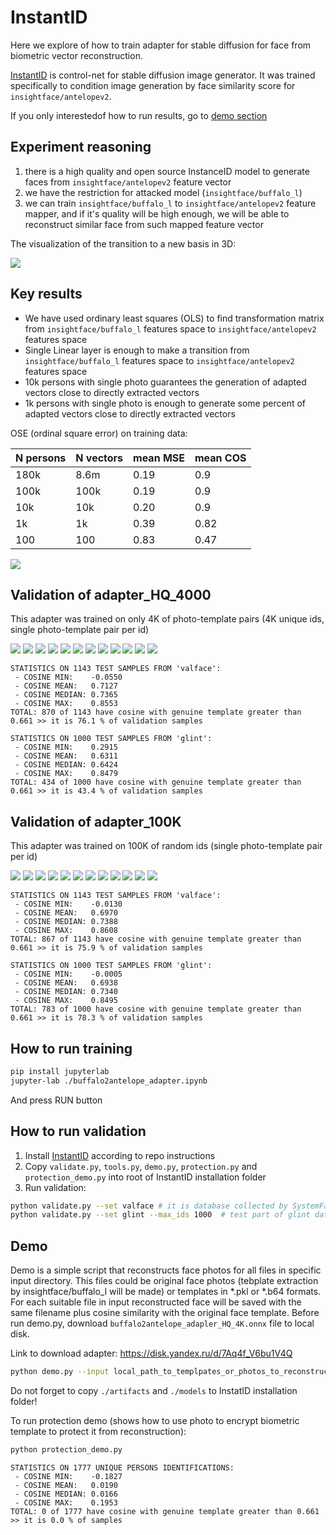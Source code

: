 # InstantID

Here we explore of how to train adapter for stable diffusion for face from biometric vector reconstruction.

[InstantID](https://github.com/instantX-research/InstantID) is control-net for stable diffusion image generator. It was 
trained specifically to condition image generation by face similarity score for `insightface/antelopev2`.

If you only interestedof how to run results, go to [demo section](#Demo) 

## Experiment reasoning

1. there is a high quality and open source InstanceID model to generate faces from `insightface/antelopev2` feature vector
2. we have the restriction for attacked model (`insightface/buffalo_l`)
3. we can train `insightface/buffalo_l` to `insightface/antelopev2` feature mapper, and if it's quality will be high enough, we will be able to reconstruct similar face from such mapped feature vector

The visualization of the transition to a new basis in 3D:

![](./artifacts/figures/transition2new_basis.png)

## Key results

* We have used ordinary least squares (OLS) to find transformation matrix from `insightface/buffalo_l` features space to `insightface/antelopev2` features space  
* Single Linear layer is enough to make a transition from `insightface/buffalo_l` features space to `insightface/antelopev2` features space 
* 10k persons with single photo guarantees the generation of adapted vectors close to directly extracted vectors
* 1k persons with single photo is enough to generate some percent of adapted vectors close to directly extracted vectors

OSE (ordinal square error) on training data:

| N persons | N vectors | mean MSE | mean COS |
|-----------|-----------|----------|----------|
| 180k      | 8.6m      | 0.19     | 0.9      |
| 100k      | 100k      | 0.19     | 0.9      |
| 10k       | 10k       | 0.20     | 0.9      |
| 1k        | 1k        | 0.39     | 0.82     |
| 100       | 100       | 0.83     | 0.47     |


![](artifacts/figures/img.png)

## Validation of adapter_HQ_4000

This adapter was trained on only 4K of photo-template pairs (4K unique ids, single photo-template pair per id)

![](./artifacts/adapter_HQ_4000_sample_0.png)      ![](./artifacts/adapter_HQ_4000_sample_1.png)      ![](./artifacts/adapter_HQ_4000_sample_2.png)
![](./artifacts/adapter_HQ_4000_sample_3.png)      ![](./artifacts/adapter_HQ_4000_sample_4.png)      ![](./artifacts/adapter_HQ_4000_sample_5.png)
![](./artifacts/adapter_HQ_4000_sample_6.png)      ![](./artifacts/adapter_HQ_4000_sample_7.png)      ![](./artifacts/adapter_HQ_4000_sample_8.png)
![](./artifacts/adapter_HQ_4000_sample_9.png)      ![](./artifacts/adapter_HQ_4000_sample_10.png)     ![](./artifacts/adapter_HQ_4000_sample_11.png)

```
STATISTICS ON 1143 TEST SAMPLES FROM 'valface':
 - COSINE MIN:    -0.0550
 - COSINE MEAN:   0.7127
 - COSINE MEDIAN: 0.7365
 - COSINE MAX:    0.8553
TOTAL: 870 of 1143 have cosine with genuine template greater than 0.661 >> it is 76.1 % of validation samples

STATISTICS ON 1000 TEST SAMPLES FROM 'glint':
 - COSINE MIN:    0.2915
 - COSINE MEAN:   0.6311
 - COSINE MEDIAN: 0.6424
 - COSINE MAX:    0.8479
TOTAL: 434 of 1000 have cosine with genuine template greater than 0.661 >> it is 43.4 % of validation samples
```

## Validation of adapter_100K

This adapter was trained on 100K of random ids (single photo-template pair per id)

![](./artifacts/adapter_100K_sample_0.png)      ![](./artifacts/adapter_100K_sample_1.png)      ![](./artifacts/adapter_100K_sample_2.png)
![](./artifacts/adapter_100K_sample_3.png)      ![](./artifacts/adapter_100K_sample_4.png)      ![](./artifacts/adapter_100K_sample_5.png)
![](./artifacts/adapter_100K_sample_6.png)      ![](./artifacts/adapter_100K_sample_7.png)      ![](./artifacts/adapter_100K_sample_8.png)
![](./artifacts/adapter_100K_sample_9.png)      ![](./artifacts/adapter_100K_sample_10.png)     ![](./artifacts/adapter_100K_sample_11.png)

```
STATISTICS ON 1143 TEST SAMPLES FROM 'valface':
 - COSINE MIN:    -0.0130
 - COSINE MEAN:   0.6970
 - COSINE MEDIAN: 0.7388
 - COSINE MAX:    0.8608
TOTAL: 867 of 1143 have cosine with genuine template greater than 0.661 >> it is 75.9 % of validation samples

STATISTICS ON 1000 TEST SAMPLES FROM 'glint':
 - COSINE MIN:    -0.0005
 - COSINE MEAN:   0.6938
 - COSINE MEDIAN: 0.7340
 - COSINE MAX:    0.8495
TOTAL: 783 of 1000 have cosine with genuine template greater than 0.661 >> it is 78.3 % of validation samples
```

## How to run training

```bash
pip install jupyterlab
jupyter-lab ./buffalo2antelope_adapter.ipynb  
```

And press RUN button

## How to run validation

1. Install [InstantID](https://github.com/instantX-research/InstantID) according to repo instructions
2. Copy `validate.py`, `tools.py`, `demo.py`, `protection.py` and `protection_demo.py` into root of InstantID installation folder
3. Run validation:

```bash 
python validate.py --set valface # it is database collected by SystemFailure (does not contain samples from glint nor webface)
python validate.py --set glint --max_ids 1000  # test part of glint dataset
```

## Demo

Demo is a simple script that reconstructs face photos for all files in specific input directory. This files could be 
original face photos (tebplate extraction by insightface/buffalo_l will be made) or templates in *.pkl or *.b64 formats.
For each suitable file in input reconstructed face will be saved with the same filename plus cosine similarity with
the original face template. Before run demo.py, download `buffalo2antelope_adapler_HQ_4K.onnx` file to local disk.

Link to download adapter: https://disk.yandex.ru/d/7Aq4f_V6bu1V4Q

```bash
python demo.py --input local_path_to_templpates_or_photos_to_reconstruct --output ./output --adapter ./models/buffalo_l_decoder_large_on_vgg11_v1.onnx
```

Do not forget to copy `./artifacts` and `./models` to InstatID installation folder!

To run protection demo (shows how to use photo to encrypt biometric template to protect it from reconstruction):

```bash
python protection_demo.py
```

```
STATISTICS ON 1777 UNIQUE PERSONS IDENTIFICATIONS:
 - COSINE MIN:    -0.1827
 - COSINE MEAN:   0.0190
 - COSINE MEDIAN: 0.0166
 - COSINE MAX:    0.1953
TOTAL: 0 of 1777 have cosine with genuine template greater than 0.661 >> it is 0.0 % of samples
```